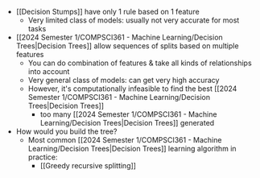 - [[Decision Stumps]] have only 1 rule based on 1 feature
	- Very limited class of models: usually not very accurate for most tasks
- [[2024 Semester 1/COMPSCI361 - Machine Learning/Decision Trees|Decision Trees]] allow sequences of splits based on multiple features
	- You can do combination of features & take all kinds of relationships into account
	- Very general class of models: can get very high accuracy
	- However, it's computationally infeasible to find the best [[2024 Semester 1/COMPSCI361 - Machine Learning/Decision Trees|Decision Trees]]
		- too many [[2024 Semester 1/COMPSCI361 - Machine Learning/Decision Trees|Decision Trees]] generated
- How would you build the tree?
	- Most common [[2024 Semester 1/COMPSCI361 - Machine Learning/Decision Trees|Decision Trees]] learning algorithm in practice:
		- [[Greedy recursive splitting]]